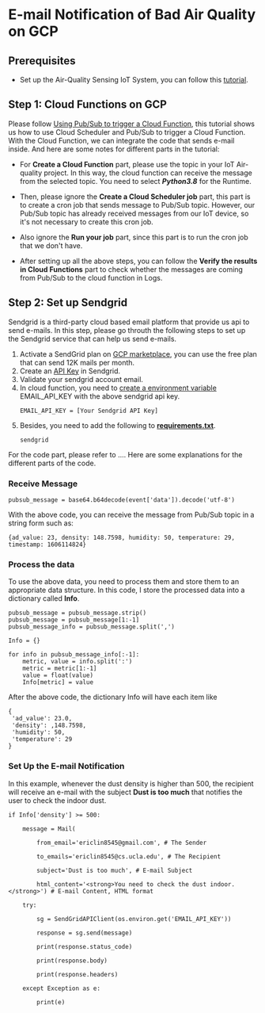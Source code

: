 # E-mail Notification of Bad Air Quality on GCP

## Prerequisites
- Set up the Air-Quality Sensing IoT System, you can follow this [tutorial](https://www.markdownguide.org/basic-syntax/).

## Step 1: Cloud Functions on GCP
Please follow [Using Pub/Sub to trigger a Cloud Function](https://cloud.google.com/scheduler/docs/tut-pub-sub), this tutorial shows us how to use Cloud Scheduler and Pub/Sub to trigger a Cloud Function. With the Cloud Function, we can integrate the code that sends e-mail inside. And here are some notes for different parts in the tutorial:

- For **Create a Cloud Function** part, please use the topic in your IoT Air-quality project. In this way, the cloud function can receive the message from the selected topic. You need to select ***Python3.8*** for the Runtime. 

- Then, please ignore the **Create a Cloud Scheduler job** part, this part is to create a cron job that sends message to Pub/Sub topic. However, our Pub/Sub topic has already received messages from our IoT device, so it's not necessary to create this cron job.

- Also ignore the **Run your job** part, since this part is to run the cron job that we don't have.

- After setting up all the above steps, you can follow the **Verify the results in Cloud Functions** part to check whether the messages are coming from Pub/Sub to the cloud function in Logs.

## Step 2: Set up Sendgrid
Sendgrid is a third-party cloud based email platform that provide us api to send e-mails. In this step, please go throuth the following steps to set up the Sendgrid service that can help us send e-mails.
1. Activate a SendGrid plan on [GCP marketplace](https://console.cloud.google.com/marketplace/details/sendgrid-app/sendgrid-email), you can use the free plan that can send 12K mails per month.
2. Create an [API Key](https://app.sendgrid.com/settings/api_keys) in Sendgrid.
3. Validate your sendgrid account email.
4. In cloud function, you need to [create a environment variable](https://cloud.google.com/functions/docs/env-var#gcloud_5) EMAIL_API_KEY with the above sendgrid api key.
	```
	EMAIL_API_KEY = [Your Sendgrid API Key]
	```
5. Besides, you need to add the following to [**requirements.txt**](https://cloud.google.com/functions/docs/writing/specifying-dependencies-python).
	```
	sendgrid
	```
 For the code part, please refer to ....
 Here are some explanations for the different parts of the code.
 ### Receive Message
```
pubsub_message = base64.b64decode(event['data']).decode('utf-8')
```
With the above code, you can receive the message from Pub/Sub topic in a string form such as: 
```
{ad_value: 23, density: 148.7598, humidity: 50, temperature: 29, timestamp: 1606114824}
```
### Process the data
To use the above data, you need to process them and store them to an appropriate data structure. In this code, I store the processed data into a dictionary called **Info**.
```
pubsub_message = pubsub_message.strip()
pubsub_message = pubsub_message[1:-1]
pubsub_message_info = pubsub_message.split(',')

Info = {}

for info in pubsub_message_info[:-1]:
    metric, value = info.split(':')
    metric = metric[1:-1]
    value = float(value)
    Info[metric] = value
```
 After the above code, the dictionary Info will have each item like
 ```
 {  
  'ad_value': 23.0,
  'density': ,148.7598,
  'humidity': 50,
  'temperature': 29
 }
 ```
 
 ### Set Up the E-mail Notification
 In this example, whenever the dust density is higher than 500, the recipient will receive an e-mail with the subject **Dust is too much** that notifies the user to check the indoor dust.
```
if Info['density'] >= 500:

	message = Mail(

		from_email='ericlin8545@gmail.com', # The Sender

		to_emails='ericlin8545@cs.ucla.edu', # The Recipient

		subject='Dust is too much', # E-mail Subject

		html_content='<strong>You need to check the dust indoor.</strong>') # E-mail Content, HTML format

	try:

		sg = SendGridAPIClient(os.environ.get('EMAIL_API_KEY'))

		response = sg.send(message)

		print(response.status_code)

		print(response.body)

		print(response.headers)

	except Exception as e:

		print(e)
```